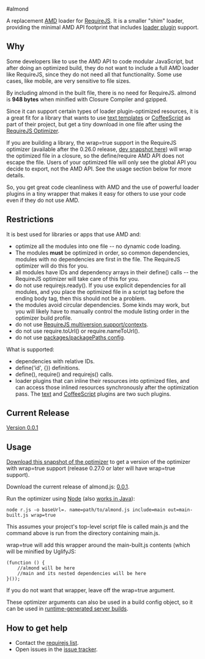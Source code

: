 #almond

A replacement [AMD](https://github.com/amdjs/amdjs-api/wiki/AMD) loader for
[RequireJS](http://requirejs.org). It is a smaller "shim" loader, providing the
minimal AMD API footprint that includes [loader plugin](http://requirejs.org/docs/plugins.html) support.

## Why

Some developers like to use the AMD API to code modular JavaScript, but after doing an optimized build,
they do not want to include a full AMD loader like RequireJS, since they do not need all that functionality.
Some use cases, like mobile, are very sensitive to file sizes.

By including almond in the built file, there is no need for RequireJS.
almond is **948 bytes** when minified with Closure Compiler and gzipped.

Since it can support certain types of loader plugin-optimized resources, it is a great
fit for a library that wants to use [text templates](http://requirejs.org/docs/api.html#text)
or [CoffeeScript](https://github.com/jrburke/require-cs) as part of
their project, but get a tiny download in one file after using the
[RequireJS Optimizer](http://requirejs.org/docs/optimization.html).

If you are building a library, the wrap=true support in the RequireJS optimizer
(available after the 0.26.0 release, [dev snapshot here](https://raw.github.com/jrburke/r.js/master/dist/r-20110821.js))
will wrap the optimized file in a closure, so the define/require AMD API does not
escape the file. Users of your optimized file will only see the global API you decide
to export, not the AMD API. See the usage section below for more details.

So, you get great code cleanliness with AMD and the use of powerful loader plugins
in a tiny wrapper that makes it easy for others to use your code even if they do not use AMD.

## Restrictions

It is best used for libraries or apps that use AMD and:

* optimize all the modules into one file -- no dynamic code loading.
* The modules **must** be optimized in order, so common dependencies, modules with no dependencies are first in the file. The RequireJS optimizer will do this for you.
* all modules have IDs and dependency arrays in their define() calls -- the RequireJS optimizer will take care of this for you.
* do not use requirejs.ready(). If you use explicit dependencies for all modules, and you place
the optimized file in a script tag before the ending body tag, then this should not be a problem.
* the modules avoid circular dependencies. Some kinds may work, but you will likely have to manually control
the module listing order in the optimizer build profile.
* do not use [RequireJS multiversion support/contexts](http://requirejs.org/docs/api.html#multiversion).
* do not use require.toUrl() or require.nameToUrl().
* do not use [packages/packagePaths config](http://requirejs.org/docs/api.html#packages).

What is supported:

* dependencies with relative IDs.
* define('id', {}) definitions.
* define(), require() and requirejs() calls.
* loader plugins that can inline their resources into optimized files, and
can access those inlined resources synchronously after the optimization pass.
The [text](http://requirejs.org/docs/api.html#text) and
[CoffeeScript](https://github.com/jrburke/require-cs) plugins are two such plugins.


## Current Release

[Version 0.0.1](https://github.com/jrburke/almond/tree/master/dist/almond-0.0.1.js)

## Usage

[Download this snapshot of the optimizer](https://raw.github.com/jrburke/r.js/master/dist/r-20110821.js)
to get a version of the optimizer with wrap=true support
(release 0.27.0 or later will have wrap=true support).

Download the current release of almond.js: [0.0.1](https://github.com/jrburke/almond/tree/master/dist/almond-0.0.1.js).

Run the optimizer using [Node](http://nodejs.org) (also [works in Java](https://github.com/jrburke/r.js/blob/master/README.md)):

    node r.js -o baseUrl=. name=path/to/almond.js include=main out=main-built.js wrap=true

This assumes your project's top-level script file is called main.js and the command
above is run from the directory containing main.js.

wrap=true will add this wrapper around the main-built.js contents (which will be minified by UglifyJS:

    (function () {
        //almond will be here
        //main and its nested dependencies will be here
    }());

If you do not want that wrapper, leave off the wrap=true argument.

These optimizer arguments can also be used in a build config object, so it can be used
in [runtime-generated server builds](https://github.com/jrburke/r.js/blob/master/build/tests/http/httpBuild.js).

## How to get help

* Contact the [requirejs list](https://groups.google.com/group/requirejs).
* Open issues in the [issue tracker](https://github.com/jrburke/almond/issues).
